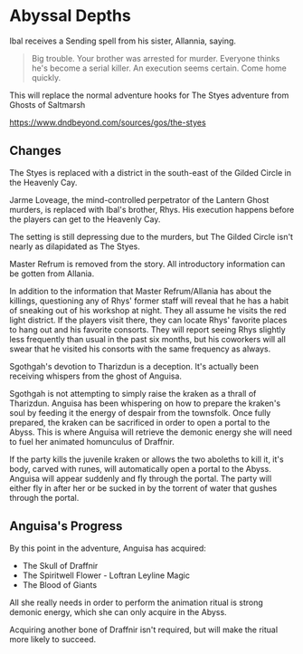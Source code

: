 # Abyssal Depths
Ibal receives a Sending spell from his sister, Allannia, saying.

> Big trouble. Your brother was arrested for murder. Everyone thinks he's become a serial killer. An execution seems certain. Come home quickly.

This will replace the normal adventure hooks for The Styes adventure from Ghosts of Saltmarsh

https://www.dndbeyond.com/sources/gos/the-styes

## Changes
The Styes is replaced with a district in the south-east of the Gilded Circle in the Heavenly Cay.

Jarme Loveage, the mind-controlled perpetrator of the Lantern Ghost murders, is replaced with Ibal's brother, Rhys. His execution happens before the players can get to the Heavenly Cay.

The setting is still depressing due to the murders, but The Gilded Circle isn't nearly as dilapidated as The Styes.

Master Refrum is removed from the story. All introductory information can be gotten from Allania.

In addition to the information that Master Refrum/Allania has about the killings, questioning any of Rhys' former staff will reveal that he has a habit of sneaking out of his workshop at night. They all assume he visits the red light district. If the players visit there, they can locate Rhys' favorite places to hang out and his favorite consorts. They will report seeing Rhys slightly less frequently than usual in the past six months, but his coworkers will all swear that he visited his consorts with the same frequency as always.

Sgothgah's devotion to Tharizdun is a deception. It's actually been receiving whispers from the ghost of Anguisa.

Sgothgah is not attempting to simply raise the kraken as a thrall of Tharizdun. Anguisa has been whispering on how to prepare the kraken's soul by feeding it the energy of despair from the townsfolk. Once fully prepared, the kraken can be sacrificed in order to open a portal to the Abyss. This is where Anguisa will retrieve the demonic energy she will need to fuel her animated homunculus of Draffnir.

If the party kills the juvenile kraken or allows the two aboleths to kill it, it's body, carved with runes, will automatically open a portal to the Abyss. Anguisa will appear suddenly and fly through the portal. The party will either fly in after her or be sucked in by the torrent of water that gushes through the portal.

## Anguisa's Progress
By this point in the adventure, Anguisa has acquired:
* The Skull of Draffnir
* The Spiritwell Flower - Loftran Leyline Magic
* The Blood of Giants

All she really needs in order to perform the animation ritual is strong demonic energy, which she can only acquire in the Abyss.

Acquiring another bone of Draffnir isn't required, but will make the ritual more likely to succeed.
